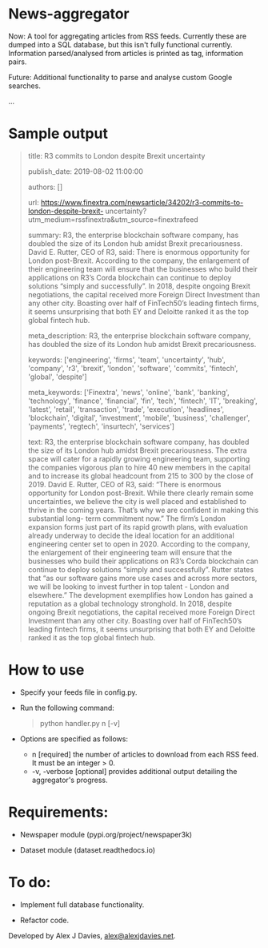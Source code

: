 # News-aggregator
Now:    A tool for aggregating articles from RSS feeds. Currently these are dumped into a SQL database, but this isn't fully functional currently. Information parsed/analysed from articles is printed as tag, information pairs.

Future: Additional functionality to parse and analyse custom Google searches.

...

# Sample output
> title:            R3 commits to London despite Brexit uncertainty
> 
> publish_date:     2019-08-02 11:00:00
> 
> authors:          []
> 
> url:              https://www.finextra.com/newsarticle/34202/r3-commits-to-london-despite-brexit-
>                   uncertainty?utm_medium=rssfinextra&utm_source=finextrafeed
>                   
> summary:          R3, the enterprise blockchain software company, has doubled the size of its
>                   London hub amidst Brexit precariousness. David E. Rutter, CEO of R3, said:
>                   There is enormous opportunity for London post-Brexit. According to the company,
>                   the enlargement of their engineering team will ensure that the businesses who
>                   build their applications on R3’s Corda blockchain can continue to deploy
>                   solutions “simply and successfully”. In 2018, despite ongoing Brexit
>                   negotiations, the capital received more Foreign Direct Investment than any other
>                   city. Boasting over half of FinTech50’s leading fintech firms, it seems
>                   unsurprising that both EY and Deloitte ranked it as the top global fintech hub.
>                   
> meta_description: R3, the enterprise blockchain software company, has doubled the size of its
>                   London hub amidst Brexit precariousness.
>                   
> keywords:         ['engineering', 'firms', 'team', 'uncertainty', 'hub', 'company', 'r3',
>                   'brexit', 'london', 'software', 'commits', 'fintech', 'global', 'despite']
>                   
> meta_keywords:    ['Finextra', 'news', 'online', 'bank', 'banking', 'technology', 'finance',
>                   'financial', 'fin', 'tech', 'fintech', 'IT', 'breaking', 'latest', 'retail',
>                   'transaction', 'trade', 'execution', 'headlines', 'blockchain', 'digital',
>                   'investment', 'mobile', 'business', 'challenger', 'payments', 'regtech',
>                   'insurtech', 'services']
>                   
> text:             R3, the enterprise blockchain software company, has doubled the size of its
>                   London hub amidst Brexit precariousness.  The extra space will cater for a
>                   rapidly growing engineering team, supporting the companies vigorous plan to hire
>                   40 new members in the capital and to increase its global headcount from 215 to
>                   300 by the close of 2019.    David E. Rutter, CEO of R3, said: “There is
>                   enormous opportunity for London post-Brexit. While there clearly remain some
>                   uncertainties, we believe the city is well placed and established to thrive in
>                   the coming years. That’s why we are confident in making this substantial long-
>                   term commitment now.”    The firm’s London expansion forms just part of its
>                   rapid growth plans, with evaluation already underway to decide the ideal
>                   location for an additional engineering center set to open in 2020. According to
>                   the company, the enlargement of their engineering team will ensure that the
>                   businesses who build their applications on R3’s Corda blockchain can continue to
>                   deploy solutions “simply and successfully”.    Rutter states that “as our
>                   software gains more use cases and across more sectors, we will be looking to
>                   invest further in top talent - London and elsewhere.”    The development
>                   exemplifies how London has gained a reputation as a global technology
>                   stronghold. In 2018, despite ongoing Brexit negotiations, the capital received
>                   more Foreign Direct Investment than any other city. Boasting over half of
>                   FinTech50’s leading fintech firms, it seems unsurprising that both EY and
>                   Deloitte ranked it as the top global fintech hub.

# How to use
* Specify your feeds file in config.py.

* Run the following command:
    > python handler.py n [-v]
    
* Options are specified as follows:
    * n             [required] the number of articles to download from each RSS feed. It must be an integer > 0.
    * -v, -verbose  [optional] provides additional output detailing the aggregator's progress.

# Requirements:
* Newspaper module (pypi.org/project/newspaper3k) 

* Dataset module (dataset.readthedocs.io)

# To do:
* Implement full database functionality.

* Refactor code.

Developed by Alex J Davies, alex@alexjdavies.net.
